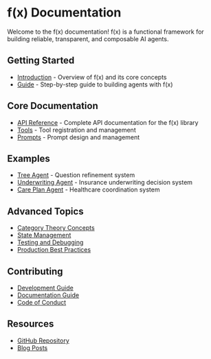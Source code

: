 # f(x) Documentation

Welcome to the f(x) documentation! f(x) is a functional framework for building reliable, transparent, and composable AI agents.

## Getting Started

- [Introduction](blog/introducing-fx.md) - Overview of f(x) and its core concepts
- [Guide](guide.md) - Step-by-step guide to building agents with f(x)

## Core Documentation

- [API Reference](core/api.md) - Complete API documentation for the f(x) library
- [Tools](core/tools.md) - Tool registration and management
- [Prompts](core/prompts.md) - Prompt design and management

## Examples

- [Tree Agent](examples/tree-agent.md) - Question refinement system
- [Underwriting Agent](examples/underwriting-agent.md) - Insurance underwriting decision system
- [Care Plan Agent](examples/care-plan-agent.md) - Healthcare coordination system

## Advanced Topics

- [Category Theory Concepts](advanced/category-theory.md)
- [State Management](advanced/state-management.md)
- [Testing and Debugging](advanced/testing.md)
- [Production Best Practices](advanced/production.md)

## Contributing

- [Development Guide](contributing/development.md)
- [Documentation Guide](contributing/documentation.md)
- [Code of Conduct](contributing/code-of-conduct.md)

## Resources

- [GitHub Repository](https://github.com/skishore23/fx)
- [Blog Posts](blog/) 